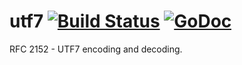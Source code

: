 # utf7 [![Build Status](https://travis-ci.org/cention-sany/utf7.png?branch=master)](https://travis-ci.org/cention-sany/utf7) [![GoDoc](https://godoc.org/github.com/cention-sany/utf7?status.png)](https://godoc.org/github.com/cention-sany/utf7)
RFC 2152 - UTF7 encoding and decoding.
